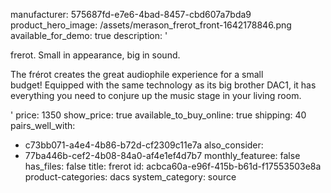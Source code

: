 manufacturer: 575687fd-e7e6-4bad-8457-cbd607a7bda9
product_hero_image: /assets/merason_frerot_front-1642178846.png
available_for_demo: true
description: '<p>frerot.&nbsp;Small in appearance, big in sound.</p><p>The frérot creates the great audiophile experience for a small budget!&nbsp;Equipped with the same technology as its big brother DAC1, it has everything you need to conjure up the music stage in your living room.</p>'
price: 1350
show_price: true
available_to_buy_online: true
shipping: 40
pairs_well_with:
  - c73bb071-a4e4-4b86-b72d-cf2309c11e7a
also_consider:
  - 77ba446b-cef2-4b08-84a0-af4e1ef4d7b7
monthly_featuree: false
has_files: false
title: frerot
id: acbca60a-e96f-415b-b61d-f17553503e8a
product-categories: dacs
system_category: source
